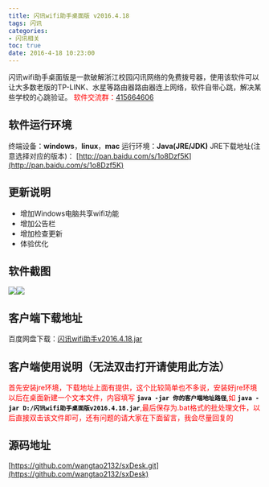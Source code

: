 ```yaml
---
title: 闪讯wifi助手桌面版 v2016.4.18
tags: 闪讯
categories:
- 闪讯相关
toc: true
date: 2016-4-18 10:23:00
---
```


闪讯wifi助手桌面版是一款破解浙江校园闪讯网络的免费拨号器，使用该软件可以让大多数老版的TP-LINK、水星等路由器路由器连上网络，软件自带心跳，解决某些学校的心跳验证。
<font color='red'>软件交流群：</font>[415664606](http://jq.qq.com/?_wv=1027&k=2F5jVb2)
<!--more-->
## 软件运行环境
终端设备：**windows**，**linux**，**mac**
运行环境：**Java(JRE/JDK)** 
JRE下载地址(注意选择对应的版本)：
[http://pan.baidu.com/s/1o8Dzf5K](http://pan.baidu.com/s/1o8Dzf5K)
## 更新说明
- 增加Windows电脑共享wifi功能
- 增加公告栏
- 增加检查更新
- 体验优化

## 软件截图
![](/upload/2016/04/20160418100929.png)![](/upload/2016/04/20160418101622.png)
##  客户端下载地址
百度网盘下载：[闪讯wifi助手v2016.4.18.jar](http://pan.baidu.com/s/1dE8bUdr)
## 客户端使用说明（无法双击打开请使用此方法）
<font color='red'>首先安装jre环境，下载地址上面有提供，这个比较简单也不多说，安装好jre环境以后在桌面新建一个文本文件，内容填写<font color='black'> **`java -jar 你的客户端地址路径`**</font>,如 <font color='black'>**`java -jar D:/闪讯wifi助手桌面版v2016.4.18.jar`**</font>,最后保存为.bat格式的批处理文件，以后直接双击该文件即可，还有问题的请大家在下面留言，我会尽量回复的</font>
## 源码地址
[https://github.com/wangtao2132/sxDesk.git](https://github.com/wangtao2132/sxDesk)